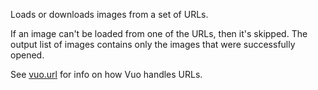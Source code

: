 Loads or downloads images from a set of URLs.

If an image can't be loaded from one of the URLs, then it's skipped. The output list of images contains only the images that were successfully opened.

See [vuo.url](vuo-nodeset://vuo.url) for info on how Vuo handles URLs.
